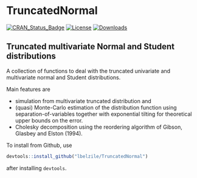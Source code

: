 # TruncatedNormal

[![CRAN_Status_Badge](https://www.r-pkg.org/badges/version/TruncatedNormal)](https://cran.r-project.org/package=TruncatedNormal)
[![License](https://img.shields.io/badge/license-GPL%20%28%3E=%203%29-blue.svg?style=flat)](http://www.gnu.org/licenses/gpl-3.0.html) 
[![Downloads](http://cranlogs.r-pkg.org/badges/TruncatedNormal?color=brightgreen)](http://www.r-pkg.org/pkg/TruncatedNormal)

## Truncated multivariate Normal and Student distributions

A collection of functions to deal with the truncated univariate and multivariate normal and Student distributions. 

Main features are
- simulation from multivariate truncated distribution and 
- (quasi) Monte-Carlo estimation of the distribution function using separation-of-variables together with exponential tilting for theoretical upper bounds on the error.
- Cholesky decomposition using the reordering algorithm of Gibson, Glasbey and Elston (1994).


To install from Github, use 

```R
devtools::install_github("lbelzile/TruncatedNormal")
```

after installing `devtools`.
